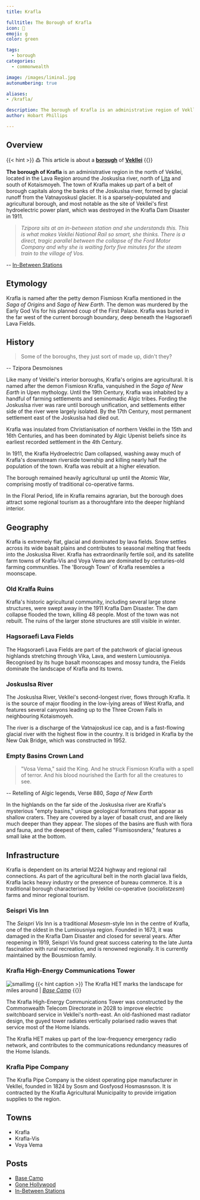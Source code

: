 ```yaml
---
title: Krafla

fulltitle: The Borough of Krafla
icon: 🗼
emoji: g
color: green

tags: 
  - borough
categories:
  - commonwealth

image: /images/liminal.jpg
autonumbering: true

aliases:
- /krafla/

description: The borough of Krafla is an administrative region of Vekllei, a utopian country created by Hobart Phillips.
author: Hobart Phillips

---
```


## Overview

{{< hint >}}
߷ This article is about a [**borough**](/utopia/landscape/boroughs) of [**Vekllei**](/utopia/vekllei/)
{{</hint>}}

**The borough of Krafla** is an administrative region in the north of Vekllei, located in the Lava Region around the Joskuslsa river, north of [Lita](/utopia/landscape/boroughs/lita/) and south of Kotaismoyeh. The town of Krafla makes up part of a belt of borough capitals along the banks of the Joskuslsa river, formed by glacial runoff from the Vatnayoskusl glacier. It is a sparsely-populated and agricultural borough, and most notable as the site of Vekllei's first hydroelectric power plant, which was destroyed in the Krafla Dam Disaster in 1911.

>*Tzipora sits at an in-between station and she understands this. This is what makes Vekllei National Rail so smart, she thinks. There is a direct, tragic parallel between the collapse of the Ford Motor Company and why she is waiting forty five minutes for the steam train to the village of Vos.*

-- [In-Between Stations](/posts/2022-03-16-liminal/)

## Etymology

Krafla is named after the petty demon Fismiosn Krafla mentioned in the *Saga of Origins* and *Saga of New Earth*. The demon was murdered by the Early God Vis for his planned coup of the First Palace. Krafla was buried in the far west of the current borough boundary, deep beneath the Hagsoraefi Lava Fields.

## History

> Some of the boroughs, they just sort of made up, didn't they? 

-- Tzipora Desmoisnes

Like many of Vekllei's interior boroughs, Krafla's origins are agricultural. It is named after the demon Fismiosn Krafla, vanquished in the *Saga of New Earth* in Upen mythology. Until the 19th Century, Krafla was inhabited by a handful of farming settlements and seminomadic Algic tribes. Fording the Joskuslsa river was rare until borough unification, and settlements either side of the river were largely isolated. By the 17th Century, most permanent settlement east of the Joskuslsa had died out.

Krafla was insulated from Christianisation of northern Vekllei in the 15th and 16th Centuries, and has been dominated by Algic Upenist beliefs since its earliest recorded settlement in the 4th Century.

In 1911, the Krafla Hydroelectric Dam collapsed, washing away much of Krafla's downstream riverside township and killing nearly half the population of the town. Krafla was rebuilt at a higher elevation.

The borough remained heavily agricultural up until the Atomic War, comprising mostly of traditional co-operative farms. 

In the Floral Period, life in Krafla remains agrarian, but the borough does attract some regional tourism as a thoroughfare into the deeper highland interior.

## Geography

Krafla is extremely flat, glacial and dominated by lava fields. Snow settles across its wide basalt plains and contributes to seasonal melting that feeds into the Joskuslsa River. Krafla has extraordinarily fertile soil, and its satellite farm towns of Krafla-Vis and Voya Vema are dominated by centuries-old farming communities. The 'Borough Town' of Krafla resembles a moonscape. 

### Old Kralfa Ruins

Krafla's historic agricultural community, including several large stone structures, were swept away in the 1911 Krafla Dam Disaster. The dam collapse flooded the town, killing 48 people. Most of the town was not rebuilt. The ruins of the larger stone structures are still visible in winter.

### Hagsoraefi Lava Fields

The Hagsoraefi Lava Fields are part of the patchwork of glacial igneous highlands stretching through Vika, Lava, and western Lumiousniya. Recognised by its huge basalt moonscapes and mossy tundra, the Fields dominate the landscape of Krafla and its towns.

### Joskuslsa River

The Joskuslsa River, Vekllei's second-longest river, flows through Krafla. It is the source of major flooding in the low-lying areas of West Krafla, and features several canyons leading up to the Three Crown Falls in neighbouring Kotaismoyeh.

The river is a discharge of the Vatnajoskusl ice cap, and is a fast-flowing glacial river with the highest flow in the country. It is bridged in Krafla by the New Oak Bridge, which was constructed in 1952.

### Empty Basins Crown Land

> "Vosa Vema," said the King. And he struck Fismiosn Krafla with a spell of terror. And his blood nourished the Earth for all the creatures to see.

-- Retelling of Algic legends, Verse 880, *Saga of New Earth*

In the highlands on the far side of the Joskuslsa river are Krafla's mysterious "empty basins," unique geological formations that appear as shallow craters. They are covered by a layer of basalt crust, and are likely much deeper than they appear. The slopes of the basins are flush with flora and fauna, and the deepest of them, called "Fismisosndera," features a small lake at the bottom.

## Infrastructure

Krafla is dependent on its arterial M224 highway and regional rail connections. As part of the agricultural belt in the north glacial lava fields, Krafla lacks heavy industry or the presence of bureau commerce. It is a traditional borough characterised by Vekllei co-operative (*socialistzesm*) farms and minor regional tourism. 

### Seispri Vis Inn

The *Seispri Vis* Inn is a traditional *Mosesm*-style Inn in the centre of Krafla, one of the oldest in the Lumiousniya region. Founded in 1673, it was damaged in the Krafla Dam Disaster and closed for several years. After reopening in 1919, Seispri Vis found great success catering to the late Junta fascination with rural recreation, and is renowned regionally. It is currently maintained by the Bousmiosn family.

### Krafla High-Energy Communications Tower

![smallimg](https://images.millmint.net/images/basecamp.jpg)
{{< hint caption >}}
The Krafla HET marks the landscape for miles around | *[Base Camp](/posts/2020-07-21-base-camp/)*
{{</hint>}}

The Krafla High-Energy Communications Tower was constructed by the Commonwealth Telecom Directorate in 2028 to improve electric switchboard service in Vekllei's north-east. An old-fashioned mast radiator design, the guyed tower radiates vertically polarised radio waves that service most of the Home Islands.

The Krafla HET makes up part of the low-frequency emergency radio network, and contributes to the communications redundancy measures of the Home Islands.

### Krafla Pipe Company

The Krafla Pipe Company is the oldest operating pipe manufacturer in Vekllei, founded in 1824 by Sosm and Gosfyosd Hosmasnsson. It is contracted by the Krafla Agricultural Municipality to provide irrigation supplies to the region.

## Towns
- Krafla
- Krafla-Vis
- Voya Vema

## Posts
- [Base Camp](/posts/2020-07-21-base-camp/)
- [Gone Hollywood](/posts/2021-05-24-hollywood/)
- [In-Between Stations](/posts/2022-03-16-liminal/)

